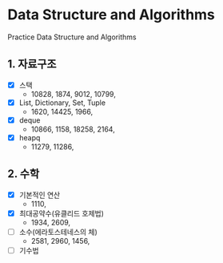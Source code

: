 # Data Structure and Algorithms

Practice Data Structure and Algorithms

## 1. 자료구조
- [x] 스택
    - 10828, 1874, 9012, 10799, 
- [x] List, Dictionary, Set, Tuple
    - 1620, 14425, 1966, 
- [x] deque
    - 10866, 1158, 18258, 2164, 
- [x] heapq
    - 11279, 11286, 

## 2. 수학
- [x] 기본적인 연산
    - 1110, 
- [x] 최대공약수(유클리드 호제법)
    - 1934, 2609, 
- [ ] 소수(에라토스테네스의 체)
    - 2581, 2960, 1456, 
- [ ] 기수법